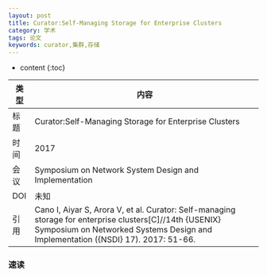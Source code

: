 ```yaml
---
layout: post
title: Curator:Self-Managing Storage for Enterprise Clusters
category: 学术
tags: 论文
keywords: curator,集群,存储
---
```


* content
{:toc}


类型|内容  
--|--  
标题|Curator:Self-Managing Storage for Enterprise Clusters
时间|2017
会议|Symposium on Network System Design and Implementation
DOI|未知
引用|Cano I, Aiyar S, Arora V, et al. Curator: Self-managing storage for enterprise clusters[C]//14th {USENIX} Symposium on Networked Systems Design and Implementation ({NSDI} 17). 2017: 51-66.

### 速读
